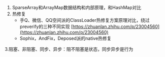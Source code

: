 1. SparseArray和ArrayMap数据结构和内部原理，和HashMap对比
2. 热修复
   * 手Q、微信、QQ空间派的ClassLoader热修复方案原理对比，绕过preverify的三种不同实现
   [https://zhuanlan.zhihu.com/p/23004560](https://zhuanlan.zhihu.com/p/23004560)
   * Sophix，AndFix，Deposed派的native热修复

3.阻塞、非阻塞、同步、异步：阻不阻塞是状态，同步异步是行为